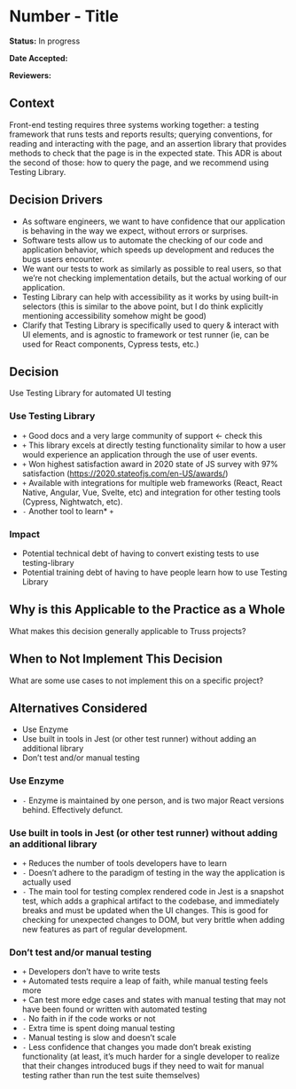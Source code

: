 # Number - Title

**Status:** In progress

**Date Accepted:**

**Reviewers:**

## Context

Front-end testing requires three systems working together: a testing framework that runs tests and reports results; querying conventions, for reading and interacting with the page, and an assertion library that provides methods to check that the page is in the expected state. This ADR is about the second of those: how to query the page, and we recommend using Testing Library.

## Decision Drivers

- As software engineers, we want to have confidence that our application is behaving in the way we expect, without errors or surprises.
- Software tests allow us to automate the checking of our code and application behavior, which speeds up development and reduces the bugs users encounter.
- We want our tests to work as similarly as possible to real users, so that we’re not checking implementation details, but the actual working of our application.
- Testing Library can help with accessibility as it works by using built-in selectors (this is similar to the above point, but I do think explicitly mentioning accessibility somehow might be good)
- Clarify that Testing Library is specifically used to query & interact with UI elements, and is agnostic to framework or test runner (ie, can be used for React components, Cypress tests, etc.)

## Decision

Use Testing Library for automated UI testing

### Use Testing Library

- `+` Good docs and a very large community of support <- check this
- `+` This library excels at directly testing functionality similar to how a user would experience an application through the use of user events.
- `+` Won highest satisfaction award in 2020 state of JS survey with 97% satisfaction (https://2020.stateofjs.com/en-US/awards/)
- `+` Available with integrations for multiple web frameworks (React, React Native, Angular, Vue, Svelte, etc) and integration for other testing tools (Cypress, Nightwatch, etc).
- `-` Another tool to learn\* `+`

### Impact

- Potential technical debt of having to convert existing tests to use testing-library
- Potential training debt of having to have people learn how to use Testing Library

## Why is this Applicable to the Practice as a Whole

What makes this decision generally applicable
to Truss projects?

## When to Not Implement This Decision

What are some use cases to not implement this
on a specific project?

## Alternatives Considered

- Use Enzyme
- Use built in tools in Jest (or other test runner) without adding an additional library
- Don’t test and/or manual testing

### Use Enzyme

- `-` Enzyme is maintained by one person, and is two major React versions behind. Effectively defunct.

### Use built in tools in Jest (or other test runner) without adding an additional library

- `+` Reduces the number of tools developers have to learn
- `-` Doesn’t adhere to the paradigm of testing in the way the application is actually used
- `-` The main tool for testing complex rendered code in Jest is a snapshot test, which adds a graphical artifact to the codebase, and immediately breaks and must be updated when the UI changes. This is good for checking for unexpected changes to DOM, but very brittle when adding new features as part of regular development.

### Don’t test and/or manual testing

- `+` Developers don’t have to write tests
- `+` Automated tests require a leap of faith, while manual testing feels more
- `+` Can test more edge cases and states with manual testing that may not have been found or written with automated testing
- `-` No faith in if the code works or not
- `-` Extra time is spent doing manual testing
- `-` Manual testing is slow and doesn’t scale
- `-` Less confidence that changes you made don’t break existing functionality (at least, it’s much harder for a single developer to realize that their changes introduced bugs if they need to wait for manual testing rather than run the test suite themselves)
